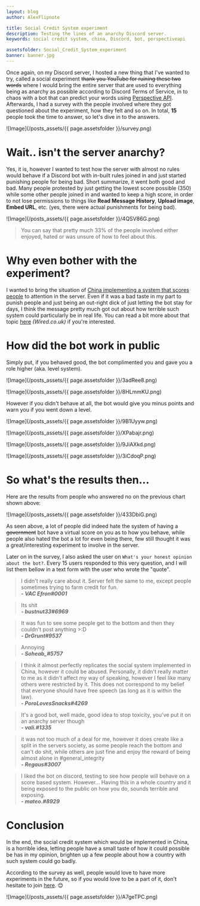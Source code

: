 ```yaml
---
layout: blog
author: AlexFlipnote

title: Social Credit System experiment
description: Testing the lines of an anarchy Discord server.
keywords: social credit system, china, Discord, bot, perspectiveapi

assetsfolder: Social_Credit_System_experiment
banner: banner.jpg
---
```

Once again, on my Discord server, I hosted a new thing that I've wanted to try, called a social experiment ~~thank you YouTube for ruining these two words~~ where I would bring the entire server that are used to everything being as anarchy as possible according to Discord Terms of Service, in to chaos with a bot that can predict your words using [Perspective API](https://www.perspectiveapi.com/). Afterwards, I had a survey with the people involved where they got questioned about the experiment, how they felt and so on. In total, **15** people took the time to answer, so let's dive in to the answers.

![Image](/posts_assets/{{ page.assetsfolder }}/survey.png)

# Wait.. isn't the server anarchy?
Yes, it is, however I wanted to test how the server with almost no rules would behave if a Discord bot with in-built rules joined in and just started punishing people for being bad. Short summarize, it went both good and bad. Many people protested by just getting the lowest score possible (350) while some other people joined in and wanted to keep a high score, in order to not lose permissions to things like **Read Message History**, **Upload image**, **Embed URL**, etc. (yes, there were actual punishments for being bad).

![Image](/posts_assets/{{ page.assetsfolder }}/4QSV86G.png)

> You can say that pretty much 33% of the people involved either enjoyed, hated or was unsure of how to feel about this.

# Why even bother with the experiment?
I wanted to bring the situation of [China implementing a system that scores people](https://en.wikipedia.org/wiki/Social_Credit_System) to attention in the server. Even if it was a bad taste in my part to punish people and just being an out-right dick of just letting the bot stay for days, I think the message pretty much got out about how terrible such system could particularly be in real life. You can read a bit more about that topic [here](https://www.wired.co.uk/article/china-social-credit-system-explained) *(Wired.co.uk)* if you're interested.

# How did the bot work in public
Simply put, if you behaved good, the bot complimented you and gave you a role higher (aka. level system).

![Image](/posts_assets/{{ page.assetsfolder }}/3adRee8.png)

![Image](/posts_assets/{{ page.assetsfolder }}/8HLmmKU.png)

However if you didn't behave at all, the bot would give you minus points and warn you if you went down a level.

![Image](/posts_assets/{{ page.assetsfolder }}/9B1Uyyw.png)

![Image](/posts_assets/{{ page.assetsfolder }}/XPabajr.png)

![Image](/posts_assets/{{ page.assetsfolder }}/9JiAXkd.png)

![Image](/posts_assets/{{ page.assetsfolder }}/3iCdoqP.png)


# So what's the results then...
Here are the results from people who answered no on the previous chart shown above:

![Image](/posts_assets/{{ page.assetsfolder }}/433DbiG.png)

As seen above, a lot of people did indeed hate the system of having a ~~government~~ bot have a virtual score on you as to how you behave, while people also hated the bot a lot for even being there, few still thought it was a great/interesting experiment to involve in the server.

Later on in the survey, I also asked the user on `What's your honest opinion about the bot?`. Every 15 users responded to this very question, and I will list them bellow in a text form with the user who wrote the "quote".

> I didn't really care about it. Server felt the same to me, except people sometimes trying to farm credit for fun.<br>
> _**- VAC Efron#0001**_

> Its shit<br>
> _**- bustnut33#6969**_

> It was fun to see some people get to the bottom and then they couldn't post anything >:D<br>
> _**- DrGrunt#9537**_

> Annoying<br>
> _**- Soheab\_#5757**_

> I think it almost perfectly replicates the social system implemented in China, however it could be abused. Personally, it didn't really matter to me as it didn't affect my way of speaking, however I feel like many others were restricted by it. This does not correspond to my belief that everyone should have free speech (as long as it is within the law).<br>
> _**- PoroLovesSnacks#4269**_

> It's a good bot, well made, good idea to stop toxicity, you've put it on an anarchy server though<br>
> _**- vali.#1335**_

> it was not too much of a deal for me, however it does create like a split in the servers society, as some people reach the bottom and can't do shit, while others are just fine and enjoy the reward of being almost alone in #general_integrity<br>
> _**- Regaus#3007**_

> I liked the bot on discord, testing to see how people will behave on a score based system.
However... Having this in a whole country and it being exposed to the public on how you do, sounds terrible and exposing.<br>
> _**- mateo.#8929**_

# Conclusion
In the end, the social credit system which would be implemented in China, is a horrible idea, letting people have a small taste of how it could possible be has in my opinion, brighten up a few people about how a country with such system could go badly.

According to the survey as well, people would love to have more experiments in the future, so if you would love to be a part of it, don't hesitate to join [here](https://discord.gg/DpxkY3x). 😊

![Image](/posts_assets/{{ page.assetsfolder }}/A7geTPC.png)
